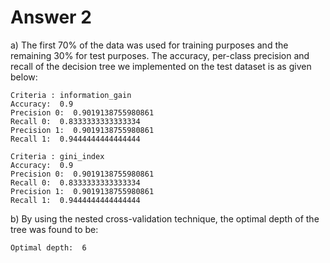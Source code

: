 #  Answer 2

a) The first 70% of the data was used for training purposes and the remaining 30% for test purposes. The accuracy, per-class precision and recall of the decision tree we implemented on the test dataset is as given below:

```
Criteria : information_gain
Accuracy:  0.9
Precision 0:  0.9019138755980861
Recall 0:  0.8333333333333334
Precision 1:  0.9019138755980861
Recall 1:  0.9444444444444444

Criteria : gini_index
Accuracy:  0.9
Precision 0:  0.9019138755980861
Recall 0:  0.8333333333333334
Precision 1:  0.9019138755980861
Recall 1:  0.9444444444444444
```

b) By using the nested cross-validation technique, the optimal depth of the tree was found to be:

```
Optimal depth:  6
```